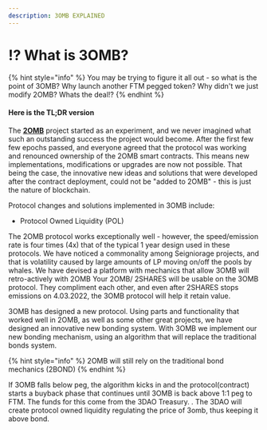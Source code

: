 ```yaml
---
description: 3OMB EXPLAINED
---
```


# ⁉ What is 3OMB?

{% hint style="info" %}
You may be trying to figure it all out - so what is the point of 3OMB? Why launch another FTM pegged token? Why didn't we just modify 2OMB? Whats the deal!?
{% endhint %}

#### Here is the TL;DR version

The [**2OMB**](https://2omb.finance) project started as an experiment, and we never imagined what such an outstanding success the project would become. After the first few few epochs passed, and everyone agreed that the protocol was working and renounced ownership of the 2OMB smart contracts. This means new implementations, modifications or upgrades are now not possible. That being the case, the innovative new ideas and solutions that were developed after the contract deployment, could not be "added to 2OMB" - this is just the nature of blockchain.&#x20;

Protocol changes and solutions implemented in 3OMB include:

* Protocol Owned Liquidity (POL)&#x20;

The 2OMB protocol works exceptionally well - however, the speed/emission rate is four times (4x) that of the typical 1 year design used in these protocols. We have noticed a commonality among Seigniorage projects, and that is volatility caused by large amounts of LP moving on/off the pools by whales. We have devised a platform with mechanics that allow 3OMB will retro-actively with 2OMB  Your 2OMB/ 2SHARES will be usable on the 3OMB protocol. They compliment each other, and even after 2SHARES stops emissions on 4.03.2022, the 3OMB protocol will help it retain value.

3OMB has designed a new protocol. Using parts and functionality that worked well in 2OMB, as well as some other great projects, we have designed an innovative new bonding system. With 3OMB we implement our new bonding mechanism, using an algorithm that will replace the traditional bonds system.&#x20;

{% hint style="info" %}
2OMB will still rely on the traditional bond mechanics (2BOND)
{% endhint %}

If 3OMB falls below peg, the algorithm kicks in and the protocol(contract)  starts a buyback phase that continues until 3OMB is back above 1:1 peg to FTM. The funds for this come from the 3DAO Treasury. . The 3DAO will create protocol owned liquidity regulating the price of 3omb, thus keeping it above bond.
